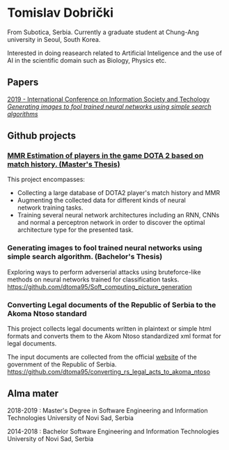 # Tomislav Dobrički
From Subotica, Serbia.
Currently a graduate student at Chung-Ang university in Seoul, South Korea.

Interested in doing reasearch related to Artificial Inteligence and the use of AI in the scientific domain such as Biology, Physics etc.

## Papers

[2019 - International Conference on Information Society and Techology
_Generating images to fool trained neural networks using simple search algorithms_](https://www.eventiotic.com/eventiotic/library/paper/442)

## Github projects

### [MMR Estimation of players in the game DOTA 2 based on match history. (Master's Thesis)](https://github.com/dtoma95/dota2_mmr_estimation)
This project encompasses:
- Collecting a large database of DOTA2 player's match history and MMR
- Augmenting the collected data for different kinds of neural network training tasks.
- Training several neural network architectures including an RNN, CNNs and normal a perceptron network in order to discover the optimal architecture type for the presented task. 


### Generating images to fool trained neural networks using simple search algorithm. (Bachelor's Thesis)
Exploring ways to perform adverserial attacks using bruteforce-like methods on neural networks trained for classification tasks.
https://github.com/dtoma95/Soft_computing_picture_generation

### Converting Legal documents of the Republic of Serbia to the Akoma Ntoso standard
This project collects legal documents written in plaintext or simple html formats and converts them to the Akom Ntoso standardized xml format for legal documents.

The input documents are collected from the official [website](http://www.pravno-informacioni-sistem.rs/SlGlasnikPortal/fp/news) of the government of the Republic of Serbia.
https://github.com/dtoma95/converting_rs_legal_acts_to_akoma_ntoso

## Alma mater
2018-2019 : Master's Degree in Software Engineering and Information Technologies
University of Novi Sad, Serbia 

2014-2018 : Bachelor Software Engineering and Information Technologies
University of Novi Sad, Serbia 



